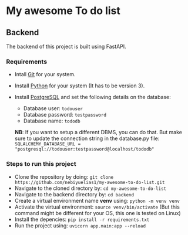 # My awesome To do list
## Backend
The backend of this project is built using FastAPI.

### Requirements
* Intall [Git](https://git-scm.com/downloads) for your system.
* Install [Python](https://www.python.org/downloads/) for your system (It has to be version 3).
* Install [PostgreSQL](https://www.postgresql.org/download/) and set the following details on the database:
  - Database user: `todouser`
  - Database password: `testpassword`
  - Database name: `tododb`
  
  **NB**: If you want to setup a different DBMS, you can do that. But make sure to update the connection string in the database.py file:
  ```SQLALCHEMY_DATABASE_URL = "postgresql://todouser:testpassword@localhost/tododb"```
  
### Steps to run this project
* Clone the repository by doing: ```git clone https://github.com/nebiyuelias1/my-awesome-to-do-list.git```
* Navigate to the cloned directory by: ```cd my-awesome-to-do-list```
* Navigate to the backend directory by: ```cd backend```
* Create a virtual environment name **venv** using: ```python -m venv venv```
* Activate the virtual environment: ```source venv/bin/activate``` (But this command might be different for your OS, this one is tested on Linux)
* Install the depencies: ```pip install -r requirements.txt```
* Run the project using: ```uvicorn app.main:app --reload```

